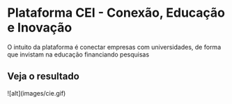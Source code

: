 # Plataforma CEI -  Conexão, Educação e Inovação 
O intuito da plataforma é conectar empresas com universidades, de forma que invistam na educação financiando pesquisas

<h2>Veja o resultado</h2>
 ![alt](images/cie.gif)
 
